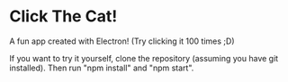 # Click The Cat!
A fun app created with Electron! (Try clicking it 100 times ;D)

If you want to try it yourself, clone the repository (assuming you have git installed). Then run "npm install" and "npm start".

